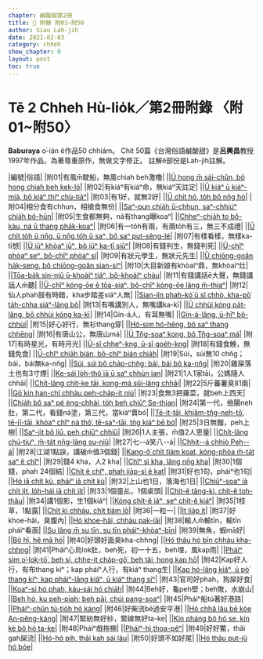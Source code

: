 ```yaml
---
chapter: 鹹酸甜第2冊
title: 📖 附錄 附01~附50
author: Siau Lah-jih
date: 2021-02-03
category: chheh
show_chapter: 0
layout: post
toc: true
---
```


# Tē 2 Chheh Hù-lio̍k／第2冊附錄 〈附01~附50〉

**Baburaya** o͘-ián ê作品50 chhiám。
Chit 50篇《台灣俗語鹹酸甜》是**呂興昌**教授1997年作品，為著尊重原作，無做文字修正。
註解ê部份是Lah-jih註解。

|編號|俗語|
|附01|有風m̄駛船，無風chiah beh激櫓|
||[Ū hong m̄ sái-chûn, bô hong chiah beh kek-ló͘](06-11.html)|
|附02|有kiáⁿ有kiáⁿ命，無kiáⁿ天註定|
||[Ū kiáⁿ ū kiáⁿ-miā, bô kiáⁿ thiⁿ chù-tiāⁿ](06-12.html)|
|附03|有1好，就無2好|
||[Ū chi̍t hó, to̍h bô nn̄g hó](06-13.html)|
|附04|相分食有chhun，相搶食無份|
||[Saⁿ-pun chia̍h ū-chhun, saⁿ-chhiúⁿ chia̍h bô-hūn](06-14.html)|
|附05|生食都無夠，ná有thang曝koaⁿ|
||[Chheⁿ-chia̍h to bô-kàu, ná ū thang pha̍k-koaⁿ](06-15.html)|
|附06|有一to̍h有兩，有兩to̍h有三，無三不成禮|
||[Ū chi̍t to̍h ū nn̄g, ū nn̄g to̍h ū saⁿ, bô saⁿ put-sêng-lé](06-16.html)|
|附07|有樣看樣，無樣ka-tī想|
||[Ū iūⁿ khòaⁿ iūⁿ, bô iūⁿ ka-tī siūⁿ](06-17.html)|
|附08|有錢判生，無錢判死|
||[Ū-chîⁿ phòaⁿ seⁿ, bô-chîⁿ phòaⁿ sí](06-18.html)|
|附09|有狀元學生，無狀元先生|
||[Ū chiōng-goân ha̍k-seng, bô chiōng-goân sian-siⁿ](06-19.html)|
|附10|大目新娘有khòaiⁿ鼎，無khòaiⁿ灶|
||[Tōa-ba̍k sin-niû ū-khoàiⁿ tiáⁿ, bô-khoàiⁿ chàu](06-20.html)|
|附11|有錢講話ē大聲，無錢講話人m̄聽|
||[Ū-chîⁿ kóng-ōe ē tōa-siaⁿ, bô-chîⁿ kóng-ōe lâng m̄-thiaⁿ](06-21.html)|
|附12|仙人phah鼓有時錯，kha步踏差siáⁿ人無|
||[Sian-jîn phah-kó͘ ū sî chhò, kha-pō͘ ta̍h-chha siáⁿ-lâng bô](06-22.html)|
|附13|有嘴講別人，無嘴講ka-kī|
||[Ū chhùi kóng pa̍t-lâng, bô chhùi kóng ka-kī](06-23.html)|
|附14|Gín-á人，有耳無嘴|
||[Gín-á-lâng, ū-hīⁿ bô-chhùi](06-24.html)|
|附15|好心好行，無衫thang穿|
||[Hó-sim hó-hēng, bô saⁿ thang chhēng](06-25.html)|
|附16|有唐山公，無唐山má|
||[Ū Tn̂g-soaⁿ kong, bô Tn̂g-soaⁿ má](06-26.html)|
|附17|有時星光，有時月光|
||[Ū-sî chheⁿ-kng, ū-sî goe̍h-kng](06-27.html)|
|附18|有錢食鮸，無錢免食|
||[Ū-chîⁿ chia̍h bián, bô-chîⁿ bián chia̍h](06-28.html)|
|附19|Súi，súi無10 chn̂g；bái，bái無ka-nn̂g|
||[Súi, súi bô cha̍p-chn̂g; bái, bái bô ka-nn̂g](06-29.html)|
|附20|雞屎落土也有3寸煙|
||[Ke-sái lo̍h-thô͘ iā ū saⁿ chhùn ian](06-30.html)|
|附21|1人1家tāi，公媽隨人chhāi|
||[Chi̍t-lâng chi̍t-ke tāi, kong-má sûi-lâng chhāi](07-01.html)|
|附22|5斤蕃薯臭81兩|
||[Gō͘ kin han-chî chhàu peh-cha̍p-it niú](07-02.html)|
|附23|食無3把蕹菜，就beh上西天|
||[Chia̍h bô saⁿ pé èng-chhài, to̍h beh chiūⁿ Se-thian](07-03.html)|
|附24|第一代，儉腸neh肚，第二代，看錢ná塗，第三代，當kiáⁿ賣bó͘|
||[Tē-it-tāi, khiām-tn̂g-neh-tō͘, tē-jī-tāi, khòaⁿ chîⁿ ná thô͘, tē-saⁿ-tāi, tǹg kiáⁿ bē bó͘](07-04.html)|
|附25|3日無餾，peh上樹|
||[Saⁿ-ji̍t bô liū, peh chiūⁿ chhiū](07-05.html)|
|附26|1人主張，m̄值2人思量|
||[Chi̍t-lâng chú-tiuⁿ, m̄-ta̍t nn̄g-lâng su-niû](07-06.html)|
|附27|七--á笑八--á|
||[Chhit--á chhiò Peh--á](07-07.html)|
|附28|江湖1點訣，講破m̄值3個錢|
||[Kang-ô͘ chi̍t tiám koat, kóng-phòa m̄-ta̍t saⁿ ê chîⁿ](07-08.html)|
|附29|錢4 kha，人2 kha|
||[Chîⁿ sì kha, lâng nn̄g kha](07-09.html)|
|附30|1個錢，phah 24個結|
||[Chi̍t ê chîⁿ, phah jia̍p-sì ê kat](07-10.html)|
|附31|好也1句，pháiⁿ也1句|
||[Hó iā chi̍t kù, pháiⁿ iā chi̍t kù](07-11.html)|
|附32|上山也1日，落海也1日|
||[Chiūⁿ-soaⁿ iā chi̍t ji̍t, lo̍h-hái iā chi̍t ji̍t](07-12.html)|
|附33|1個童乩，1個桌頭|
||[Chi̍t-ê tâng-ki, chi̍t-ê toh-thâu](07-13.html)|
|附34|講1個影，生1個kiáⁿ|
||[Kóng chi̍t-ê iáⁿ, seⁿ chi̍t-ê kiáⁿ](07-14.html)|
|附35|1枝草，1點露|
||[Chi̍t ki chháu, chi̍t tiám lō͘](07-15.html)|
|附36|一粒一|
||[It lia̍p it](07-16.html)|
|附37|好khoe-hâi，臭腹內|
||[Hó khoe-hâi, chhàu pak-lāi](07-17.html)|
|附38|輸人m̄輸tīn，輸tīn pháiⁿ看面|
||[Su lâng m̄ su tīn, su tīn pháiⁿ-khòaⁿ-bīn](07-18.html)|
|附39|無魚，蝦mā好|
||[Bô hî, hê mā hó](07-19.html)|
|附40|好頭好面臭kha-chhng|
||[Hó thâu hó bīn chhàu kha-chhng](07-20.html)|
|附41|Pháiⁿ心烏lok肚，beh死，初一十五，beh埋，風kap雨|
||[Pháiⁿ sim o͘-lok-tō͘, beh sí, chhe-it cha̍p-gō͘, beh tâi, hong kap hō͘](07-21.html)|
|附42|Kap好人行，有布thang kiⁿ；kap pháiⁿ人行，有kiáⁿ thang生|
||[Kap hó-lâng kiâⁿ, ū pò͘ thang kiⁿ; kap pháiⁿ-lâng kiâⁿ, ū kiáⁿ thang siⁿ](07-22.html)|
|附43|官司好phah，狗屎好食|
||[Koaⁿ-si hó phah, káu-sái hó chia̍h](07-23.html)|
|附44|Beh好，龜peh壁；beh敗，水崩山|
||[Beh hó, ku peh-piah; beh pāi, chúi pang-soaⁿ](07-24.html)|
|附45|Pháiⁿ船tú著好港路|
||[Pháiⁿ-chûn tú-tio̍h hó káng](07-25.html)|
|附46|好柴流bē過安平港|
||[Hó chhâ lâu bē kòe An-pêng-káng](07-26.html)|
|附47|緊紡無好紗，緊嫁無好ta-ke|
||[Kín pháng bô hó se, kín kè bô hó ta-ke](07-27.html)|
|附48|Pháiⁿ戲拖棚|
||[Pháiⁿ-hì thoa-pêⁿ](07-28.html)|
|附49|好好鱉，thâi gah屎流|
||[Hó-hó pih, thâi kah sái lâu](07-29.html)|
|附50|好頭不如好尾|
||[Hó thâu put-jû hó bóe](07-30.html)|